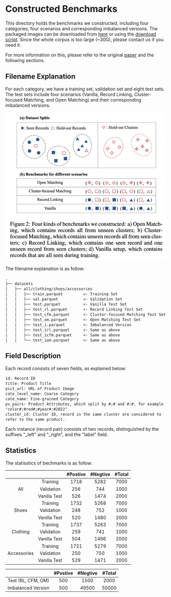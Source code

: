 # Constructed Benchmarks

This directory holds the benchmarks we constructed, including four categories, four scenarios and corresponding imbalanced versions. The packaged images can be downloaded from [here](https://1drv.ms/u/s!AlCpSo470WIyopk6X3cgTHPPmR6aPw) or using the [download script](../../scripts/download_images.sh). Since the whole corpus is too large (~30G), please contact us if you need it.

For more information on this, please refer to the original [paper](https://arxiv.org/abs/2205.05889) and the following sections.

## Filename Explanation

For each category, we have a training set, validation set and eight test sets. The test sets include four scenarios (Vanilla, Record Linking, Cluster-focused Matching, and Open Matching) and their corresponding imbalanced versions.

<img width="520" alt="benchmarks" src="benchmarks.png">

The filename explanation is as follow:

```
.
├── datasets
│   ├── all/clothing/shoes/accessories
│   │   ├── train.parquet         <- Training Set
│   │   ├── val.parquet           <- Validation Set
│   │   ├── test.parquet          <- Vanilla Test Set
│   │   ├── test_rl.parquet       <- Record Linking Test Set
│   │   ├── test_cfm.parquet      <- Cluster-focused Matching Test Set
│   │   ├── test_om.parquet       <- Open Matching Test Set
│   │   ├── test_i.parquet        <- Imbalanced Version
│   │   ├── test_irl.parquet      <- Same as above
│   │   ├── test_icfm.parquet     <- Same as above
│   │   └── test_iom.parquet      <- Same as above
```

## Field Description

Each record consists of seven fields, as explained below:
```
id: Record ID
title: Product Title
pict_url: URL of Product Image
cate_level_name: Coarse Category
cate_name: Fine-grained Category
pv_pairs: Product Attributes, which split by #;# and #:#, for example "color#:#red#;#year#:#2022"
cluster_id: Cluster ID, record in the same cluster are considered to refer to the same product.
```

Each instance (record pair) consists of two records, distinguished by the suffixes "_left" and "_right", and the "label" field.

## Statistics

The statisstics of bechmarks is as follow:

<table>
<thead>
  <tr>
    <th></th>
    <th></th>
    <th>#Postive</th>
    <th>#Negtive</th>
    <th>#Total</th>
  </tr>
</thead>
<tbody align="center">
  <tr>
    <td rowspan="3">All</td>
    <td>Training</td>
    <td>1718</td>
    <td>5282</td>
    <td>7000</td>
  </tr>
  <tr>
    <td>Validation</td>
    <td>256</td>
    <td>744</td>
    <td>1000</td>
  </tr>
  <tr>
    <td>Vanilla Test</td>
    <td>526</td>
    <td>1474</td>
    <td>2000</td>
  </tr>
  <tr>
    <td rowspan="3">Shoes</td>
    <td>Training</td>
    <td>1732</td>
    <td>5268</td>
    <td>7000</td>
  </tr>
  <tr>
    <td>Validation</td>
    <td>248</td>
    <td>752</td>
    <td>1000</td>
  </tr>
  <tr>
    <td>Vanilla Test</td>
    <td>520</td>
    <td>1480</td>
    <td>2000</td>
  </tr>
  <tr>
    <td rowspan="3">Clothing</td>
    <td>Training</td>
    <td>1737</td>
    <td>5263</td>
    <td>7000</td>
  </tr>
  <tr>
    <td>Validation</td>
    <td>259</td>
    <td>741</td>
    <td>1000</td>
  </tr>
  <tr>
    <td>Vanilla Test</td>
    <td>504</td>
    <td>1496</td>
    <td>2000</td>
  </tr>
  <tr>
    <td rowspan="3">Accessories</td>
    <td>Training</td>
    <td>1721</td>
    <td>5279</td>
    <td>7000</td>
  </tr>
  <tr>
    <td>Validation<br></td>
    <td>250</td>
    <td>750</td>
    <td>1000</td>
  </tr>
  <tr>
    <td>Vanilla Test<br></td>
    <td>529</td>
    <td>1471</td>
    <td>2000</td>
  </tr>
</tbody>
</table>
<table>
<thead>
  <tr>
    <th></th>
    <th>#Postive</th>
    <th>#Negtive</th>
    <th>#Total</th>
  </tr>
</thead>
<tbody align="center">
  <tr>
    <td>Test (RL, CFM, OM)</td>
    <td>500</td>
    <td>1500</td>
    <td>2000</td>
  </tr>
  <tr>
    <td>Imbalanced Version</td>
    <td>500</td>
    <td>49500</td>
    <td>50000</td>
  </tr>
</tbody>
</table>
